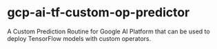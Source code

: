 # gcp-ai-tf-custom-op-predictor
A Custom Prediction Routine for Google AI Platform that can be used to deploy TensorFlow models with custom operators.
